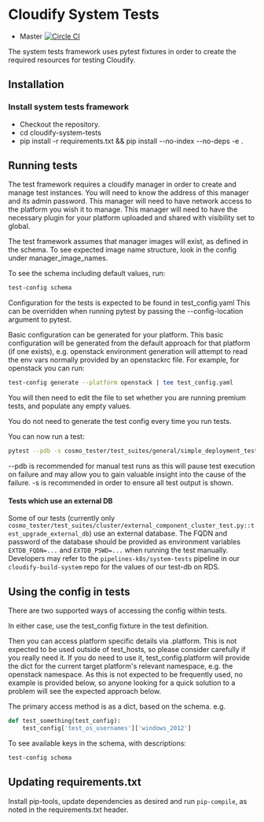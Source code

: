 Cloudify System Tests
==================

* Master [![Circle CI](https://circleci.com/gh/cloudify-cosmo/cloudify-system-tests/tree/master.svg?&style=shield)](https://circleci.com/gh/cloudify-cosmo/cloudify-system-tests/tree/master)


The system tests framework uses pytest fixtures in order to create the required
resources for testing Cloudify.

## Installation

### Install system tests framework

* Checkout the repository.
* cd cloudify-system-tests
* pip install -r requirements.txt && pip install --no-index --no-deps -e .

## Running tests

The test framework requires a cloudify manager in order to create and manage test instances.
You will need to know the address of this manager and its admin password.
This manager will need to have network access to the platform you wish it to manage.
This manager will need to have the necessary plugin for your platform uploaded and shared with visibility set to global.

The test framework assumes that manager images will exist, as defined in the schema.
To see expected image name structure, look in the config under manager_image_names.

To see the schema including default values, run:
```bash
test-config schema
```

Configuration for the tests is expected to be found in test_config.yaml
This can be overridden when running pytest by passing the --config-location argument to pytest.

Basic configuration can be generated for your platform.
This basic configuration will be generated from the default approach for that platform (if one exists),
e.g. openstack environment generation will attempt to read the env vars normally provided by an openstackrc file.
For example, for openstack you can run:
```bash
test-config generate --platform openstack | tee test_config.yaml
```

You will then need to edit the file to set whether you are running premium tests, and populate any empty values.

You do not need to generate the test config every time you run tests.

You can now run a test:
```bash
pytest --pdb -s cosmo_tester/test_suites/general/simple_deployment_test.py::test_simple_deployment
```
--pdb is recommended for manual test runs as this will pause test execution on failure and may allow you to gain valuable insight into the cause of the failure.
-s is recommended in order to ensure all test output is shown.

#### Tests which use an external DB
Some of our tests (currently only `cosmo_tester/test_suites/cluster/external_component_cluster_test.py::test_upgrade_external_db`) use an external database.
The FQDN and password of the database should be provided as environment variables `EXTDB_FQDN=...` and `EXTDB_PSWD=...` when running the test manually.
Developers may refer to the `pipelines-k8s/system-tests` pipeline in our `cloudify-build-system` repo for the values of our test-db on RDS.


## Using the config in tests
There are two supported ways of accessing the config within tests.

In either case, use the test_config fixture in the test definition.

Then you can access platform specific details via .platform. This is not expected to be used outside of test_hosts, so please consider carefully if you really need it.
If you do need to use it, test_config.platform will provide the dict for the current target platform's relevant namespace, e.g. the openstack namespace.
As this is not expected to be frequently used, no example is provided below, so anyone looking for a quick solution to a problem will see the expected approach below.

The primary access method is as a dict, based on the schema.
e.g.
```python
def test_something(test_config):
    test_config['test_os_usernames']['windows_2012']
```

To see available keys in the schema, with descriptions:
```bash
test-config schema
```

## Updating requirements.txt

Install pip-tools, update dependencies as desired and run `pip-compile`, as noted in the requirements.txt header.
